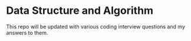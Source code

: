 # Data Structure and Algorithm

This repo will be updated with various coding interview questions and my answers to them.

